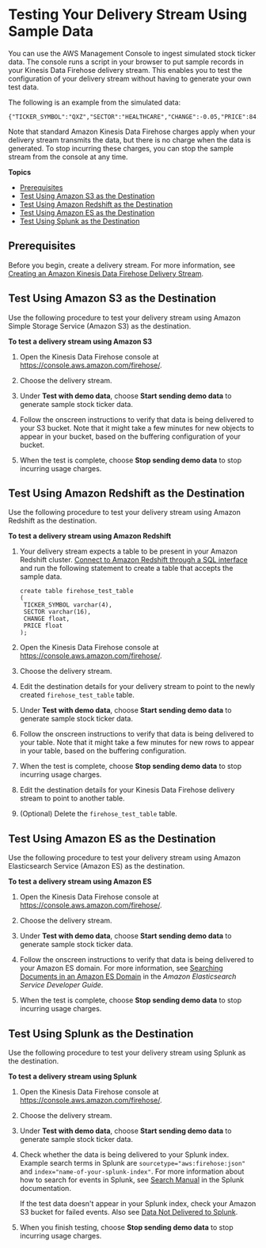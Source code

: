 # Testing Your Delivery Stream Using Sample Data<a name="test-drive-firehose"></a>

You can use the AWS Management Console to ingest simulated stock ticker data\. The console runs a script in your browser to put sample records in your Kinesis Data Firehose delivery stream\. This enables you to test the configuration of your delivery stream without having to generate your own test data\.

The following is an example from the simulated data:

```
{"TICKER_SYMBOL":"QXZ","SECTOR":"HEALTHCARE","CHANGE":-0.05,"PRICE":84.51}
```

Note that standard Amazon Kinesis Data Firehose charges apply when your delivery stream transmits the data, but there is no charge when the data is generated\. To stop incurring these charges, you can stop the sample stream from the console at any time\.

**Topics**
+ [Prerequisites](#test-drive-requirements)
+ [Test Using Amazon S3 as the Destination](#test-drive-destination-s3)
+ [Test Using Amazon Redshift as the Destination](#test-drive-destination-redshift)
+ [Test Using Amazon ES as the Destination](#test-drive-destination-elasticsearch)
+ [Test Using Splunk as the Destination](#test-drive-destination-splunk)

## Prerequisites<a name="test-drive-requirements"></a>

Before you begin, create a delivery stream\. For more information, see [Creating an Amazon Kinesis Data Firehose Delivery Stream](basic-create.md)\.

## Test Using Amazon S3 as the Destination<a name="test-drive-destination-s3"></a>

Use the following procedure to test your delivery stream using Amazon Simple Storage Service \(Amazon S3\) as the destination\.

**To test a delivery stream using Amazon S3**

1. Open the Kinesis Data Firehose console at [https://console\.aws\.amazon\.com/firehose/](https://console.aws.amazon.com/firehose/)\.

1. Choose the delivery stream\.

1. Under **Test with demo data**, choose **Start sending demo data** to generate sample stock ticker data\.

1. Follow the onscreen instructions to verify that data is being delivered to your S3 bucket\. Note that it might take a few minutes for new objects to appear in your bucket, based on the buffering configuration of your bucket\.

1. When the test is complete, choose **Stop sending demo data** to stop incurring usage charges\.

## Test Using Amazon Redshift as the Destination<a name="test-drive-destination-redshift"></a>

Use the following procedure to test your delivery stream using Amazon Redshift as the destination\.

**To test a delivery stream using Amazon Redshift**

1. Your delivery stream expects a table to be present in your Amazon Redshift cluster\. [Connect to Amazon Redshift through a SQL interface](http://docs.aws.amazon.com/redshift/latest/mgmt/connecting-to-cluster.html) and run the following statement to create a table that accepts the sample data\.

   ```
   create table firehose_test_table
   (
   	TICKER_SYMBOL varchar(4),
   	SECTOR varchar(16),
   	CHANGE float,
   	PRICE float
   );
   ```

1. Open the Kinesis Data Firehose console at [https://console\.aws\.amazon\.com/firehose/](https://console.aws.amazon.com/firehose/)\.

1. Choose the delivery stream\.

1. Edit the destination details for your delivery stream to point to the newly created `firehose_test_table` table\.

1. Under **Test with demo data**, choose **Start sending demo data** to generate sample stock ticker data\.

1. Follow the onscreen instructions to verify that data is being delivered to your table\. Note that it might take a few minutes for new rows to appear in your table, based on the buffering configuration\.

1. When the test is complete, choose **Stop sending demo data** to stop incurring usage charges\.

1. Edit the destination details for your Kinesis Data Firehose delivery stream to point to another table\.

1. \(Optional\) Delete the `firehose_test_table` table\.

## Test Using Amazon ES as the Destination<a name="test-drive-destination-elasticsearch"></a>

Use the following procedure to test your delivery stream using Amazon Elasticsearch Service \(Amazon ES\) as the destination\.

**To test a delivery stream using Amazon ES**

1. Open the Kinesis Data Firehose console at [https://console\.aws\.amazon\.com/firehose/](https://console.aws.amazon.com/firehose/)\.

1. Choose the delivery stream\.

1. Under **Test with demo data**, choose **Start sending demo data** to generate sample stock ticker data\.

1. Follow the onscreen instructions to verify that data is being delivered to your Amazon ES domain\. For more information, see [Searching Documents in an Amazon ES Domain](http://docs.aws.amazon.com/elasticsearch-service/latest/developerguide/es-gsg-search.html) in the *Amazon Elasticsearch Service Developer Guide*\.

1. When the test is complete, choose **Stop sending demo data** to stop incurring usage charges\.

## Test Using Splunk as the Destination<a name="test-drive-destination-splunk"></a>

Use the following procedure to test your delivery stream using Splunk as the destination\.

**To test a delivery stream using Splunk**

1. Open the Kinesis Data Firehose console at [https://console\.aws\.amazon\.com/firehose/](https://console.aws.amazon.com/firehose/)\.

1. Choose the delivery stream\.

1. Under **Test with demo data**, choose **Start sending demo data** to generate sample stock ticker data\.

1. Check whether the data is being delivered to your Splunk index\. Example search terms in Splunk are `sourcetype="aws:firehose:json"` and `index="name-of-your-splunk-index"`\. For more information about how to search for events in Splunk, see [Search Manual](http://docs.splunk.com/Documentation/Splunk/latest/Search/GetstartedwithSearch) in the Splunk documentation\.

   If the test data doesn't appear in your Splunk index, check your Amazon S3 bucket for failed events\. Also see [Data Not Delivered to Splunk](http://docs.aws.amazon.com/firehose/latest/dev/troubleshooting.html#data-not-delivered-to-splunk)\.

1. When you finish testing, choose **Stop sending demo data** to stop incurring usage charges\.